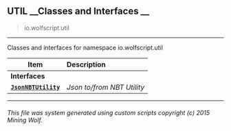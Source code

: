 ## UTIL __Classes and Interfaces __

>io.wolfscript.util

---

Classes and interfaces for namespace io.wolfscript.util

Item | Description   
--- | :--- 
__Interfaces__|
__[`JsonNBTUtility`](JsonNBTUtility.md)__ | _Json to/from NBT Utility_ 



---



###### This file was system generated using custom scripts copyright (c) 2015 Mining Wolf.
	

